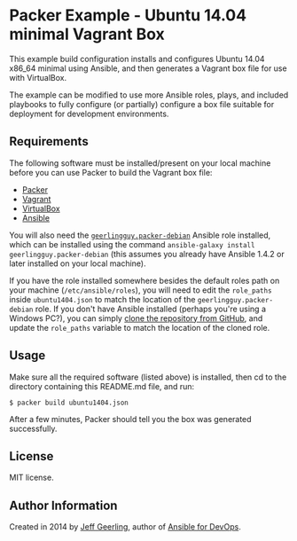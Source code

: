 # Packer Example - Ubuntu 14.04 minimal Vagrant Box

This example build configuration installs and configures Ubuntu 14.04 x86_64 minimal using Ansible, and then generates a Vagrant box file for use with VirtualBox.

The example can be modified to use more Ansible roles, plays, and included playbooks to fully configure (or partially) configure a box file suitable for deployment for development environments.

## Requirements

The following software must be installed/present on your local machine before you can use Packer to build the Vagrant box file:

  - [Packer](http://www.packer.io/)
  - [Vagrant](http://vagrantup.com/)
  - [VirtualBox](https://www.virtualbox.org/)
  - [Ansible](http://docs.ansible.com/intro_installation.html)

You will also need the [`geerlingguy.packer-debian`](https://galaxy.ansible.com/list#/roles/948) Ansible role installed, which can be installed using the command `ansible-galaxy install geerlingguy.packer-debian` (this assumes you already have Ansible 1.4.2 or later installed on your local machine).

If you have the role installed somewhere besides the default roles path on your machine (`/etc/ansible/roles`), you will need to edit the `role_paths` inside `ubuntu1404.json` to match the location of the `geerlingguy.packer-debian` role. If you don't have Ansible installed (perhaps you're using a Windows PC?), you can simply [clone the repository from GitHub](https://github.com/geerlingguy/ansible-role-packer-debian), and update the `role_paths` variable to match the location of the cloned role.

## Usage

Make sure all the required software (listed above) is installed, then cd to the directory containing this README.md file, and run:

    $ packer build ubuntu1404.json

After a few minutes, Packer should tell you the box was generated successfully.

## License

MIT license.

## Author Information

Created in 2014 by [Jeff Geerling](http://jeffgeerling.com/), author of [Ansible for DevOps](http://ansiblefordevops.com/).
